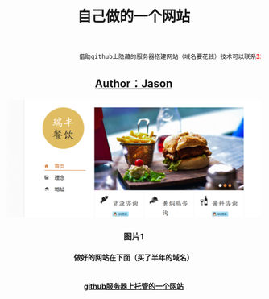 # <div class="text" align=center background="#005430">自己做的一个网站</div><br>
```java
                    借助github上隐藏的服务器搭建网站（域名要花钱）技术可以联系320175912@qq.com
```
## <div align=center>[Author：Jason](http://my.csdn.net/jason_fish "作者：袁科")</div>

![](https://github.com/jsonhui/images/blob/master/r1.png)

### <div class="text" align=center>图片1</div>

#### <div class="text" align=center>做好的网站在下面（买了半年的域名）</div><br>

#### <div align=center>[github服务器上托管的一个网站](http://www.ruifengcanyin.com "瑞丰餐饮")</div><br>

